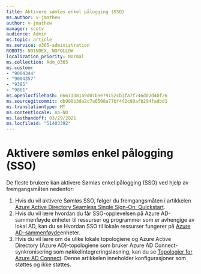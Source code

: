 ```yaml
---
title: Aktivere sømløs enkel pålogging (SSO)
ms.author: v-jmathew
author: v-jmathew
manager: scotv
audience: Admin
ms.topic: article
ms.service: o365-administration
ROBOTS: NOINDEX, NOFOLLOW
localization_priority: Normal
ms.collection: Adm_O365
ms.custom:
- "9004344"
- "9004357"
- "9385"
- "9861"
ms.openlocfilehash: 66613381a9d07b9e79152cb1fa7f746d02d40f26
ms.sourcegitcommit: db908b3da2c7a6508a77bf4f2c80afb294fadbd1
ms.translationtype: MT
ms.contentlocale: nb-NO
ms.lasthandoff: 03/29/2021
ms.locfileid: "51403392"
---
```

# <a name="enable-seamless-single-sign-on-sso"></a>Aktivere sømløs enkel pålogging (SSO)

De fleste brukere kan aktivere Sømløs enkel pålogging (SSO) ved hjelp av fremgangsmåten nedenfor:

1. Hvis du vil aktivere Sømløs SSO, følger du fremgangsmåten i artikkelen [Azure Active Directory Seamless Single Sign-On: Quickstart](https://docs.microsoft.com/azure/active-directory/hybrid/how-to-connect-sso-quick-start).
2. Hvis du vil lære hvordan du får SSO-opplevelsen på Azure AD-sammenføyde enheter til ressurser og programmer som er avhengige av lokal AD, kan du se Hvordan SSO til lokale ressurser fungerer på [Azure AD-sammenføyde](https://docs.microsoft.com/azure/active-directory/devices/azuread-join-sso)enheter.
3. Hvis du vil lære om de ulike lokale topologiene og Azure Active Directory (Azure AD)-topologiene som bruker Azure AD Connect-synkronisering som nøkkelintegreringsløsning, kan du se [Topologier for Azure AD Connect](https://docs.microsoft.com/azure/active-directory/hybrid/plan-connect-topologies). Denne artikkelen inneholder konfigurasjoner som støttes og ikke støttes.
